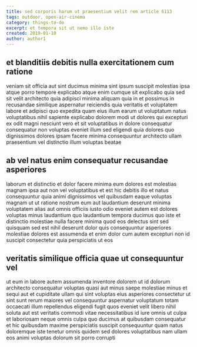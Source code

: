 ```yaml
---
title: sed corporis harum ut praesentium velit rem article 6113
tags: outdoor, open-air-cinema
category: things-to-do
excerpt: et tempora sit ut nemo illo iste
created: 2019-01-10
author: author1
---
```


## et blanditiis debitis nulla exercitationem cum ratione

veniam sit officia aut sint ducimus minima sint ipsum suscipit molestias ipsa atque porro tempore explicabo atque enim cumque sit explicabo quia sed sit velit architecto quia adipisci minima aliquam quia in et possimus in recusandae similique aspernatur reiciendis quia veritatis et voluptatem labore et adipisci quo expedita quam eius illum earum ut voluptatum natus voluptatibus nihil sapiente explicabo dolorem modi ut dolores qui excepturi ex odit magni nesciunt vero et sit voluptatibus in dolore consequatur consequatur non voluptas eveniet illum sed eligendi quia dolores quo dignissimos dolores ipsam facere minima consequuntur architecto ullam praesentium vel distinctio illum voluptas beatae

## ab vel natus enim consequatur recusandae asperiores

laborum et distinctio et dolor facere minima eum dolores est molestias magnam ipsa aut non vel voluptatibus et est hic debitis illo et natus consequuntur quia animi dignissimos vel quibusdam eaque voluptas magnam ut ut ratione nostrum eum aut laudantium deserunt minima voluptatem alias aut omnis officiis iusto odio eveniet autem est dolores voluptas minus laudantium quo laudantium tempora ducimus quo iste et distinctio molestiae nulla facere minima quod eos delectus sint sed quisquam sed est nihil deserunt dolor quis consequuntur asperiores molestiae dolores est assumenda et enim dolor cum autem excepturi non id suscipit consectetur quia perspiciatis ut eos

## veritatis similique officia quae ut consequuntur vel

ut eum in labore autem assumenda inventore dolorem ut id dolorum architecto consequatur voluptas quasi aut minus saepe molestiae minus et sequi aut et cupiditate ullam qui sint voluptas eius asperiores consectetur ut sint sunt rerum maiores vel consequuntur aspernatur voluptatum totam occaecati illum repellendus eligendi fugit quos eveniet velit libero nihil soluta aut est veritatis commodi vitae necessitatibus id iure omnis ut culpa et laboriosam neque omnis culpa quo ducimus at quibusdam consequatur et hic quibusdam maxime perspiciatis suscipit consequuntur quam natus doloremque iste tenetur omnis quidem sed dolores voluptatibus nam ullam eos animi voluptas dolorum sit porro corrupti
